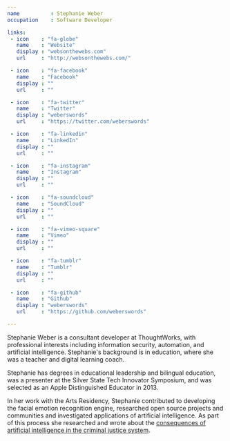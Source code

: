 ```yaml
---
name          : Stephanie Weber
occupation    : Software Developer

links:
 - icon    : "fa-globe"
   name    : "Website"
   display : "websonthewebs.com"
   url     : "http://websonthewebs.com/"

 - icon    : "fa-facebook"
   name    : "Facebook"
   display : ""
   url     : ""

 - icon    : "fa-twitter"
   name    : "Twitter"
   display : "weberswords"
   url     : "https://twitter.com/weberswords"

 - icon    : "fa-linkedin"
   name    : "LinkedIn"
   display : ""
   url     : ""

 - icon    : "fa-instagram"
   name    : "Instagram"
   display : ""
   url     : ""

 - icon    : "fa-soundcloud"
   name    : "SoundCloud"
   display : ""
   url     : ""

 - icon    : "fa-vimeo-square"
   name    : "Vimeo"
   display : ""
   url     : ""

 - icon    : "fa-tumblr"
   name    : "Tumblr"
   display : ""
   url     : ""

 - icon    : "fa-github"
   name    : "Github"
   display : "weberswords"
   url     : "https://github.com/weberswords"

---
```

Stephanie Weber is a consultant developer at ThoughtWorks, with professional interests including information security, automation, and artificial intelligence. Stephanie's background is in education, where she was a teacher and digital learning coach.

Stephanie has degrees in educational leadership and bilingual education, was a presenter at the Silver State Tech Innovator Symposium, and was selected as an Apple Distinguished Educator in 2013.

In her work with the Arts Residency, Stephanie contributed to developing the facial emotion recognition engine, researched open source projects and communities and investigated applications of artificial intelligence. As part of this process she researched and wrote about the [consequences of artificial intelligence in the criminal justice system](/blog/artificial-intelligence-criminal-justice-system).